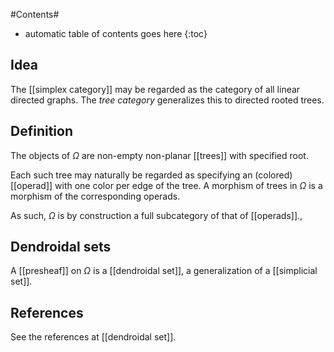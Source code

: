 
#Contents#
* automatic table of contents goes here
{:toc}


## Idea ##

The [[simplex category]] may be regarded as the category of all linear directed graphs. The _tree category_ generalizes this to directed rooted trees.

## Definition ##

The objects of $\Omega$ are non-empty non-planar [[trees]] with specified root. 

Each such tree may naturally be regarded as specifying an (colored) [[operad]] with one color per edge of the tree. A morphism of trees in $\Omega$ is a morphism of the corresponding operads. 

As such, $\Omega$ is by construction a full subcategory of that of [[operads]].,

## Dendroidal sets ##

A [[presheaf]] on $\Omega$ is a [[dendroidal set]], a generalization of a [[simplicial set]].

## References ##

See the references at [[dendroidal set]].